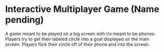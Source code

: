 # Interactive Multiplayer Game (Name pending)
A game meant to be played on a big screen with i/o meant to be phones. Players try to get their labeled circle into a goal displayed on the main screen. Players flick their circle off of their phone and into the screen.
